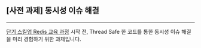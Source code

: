 ## [사전 과제] 동시성 이슈 해결
***
[단기 스킬업 Redis 교육 과정](https://hh-skillup.oopy.io/) 시작 전, Thread Safe 한 코드를 통한 동시성 이슈 해결을 미리 경험하기 위한 과제입니다. 
